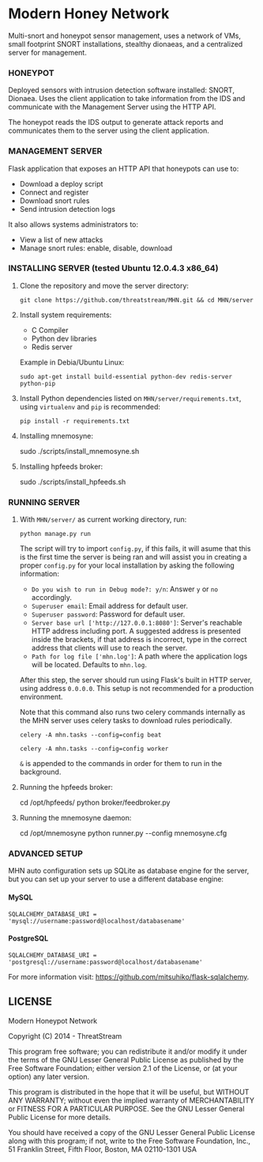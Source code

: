 Modern Honey Network
==========================

Multi-snort and honeypot sensor management, uses a network of VMs, small footprint SNORT installations, stealthy dionaeas, and a centralized server for management.

### HONEYPOT

Deployed sensors with intrusion detection software installed: SNORT, Dionaea. Uses the client application to take information from the IDS and communicate with the Management Server using the HTTP API.

The honeypot reads the IDS output to generate attack reports and communicates them to the server using the client application.


### MANAGEMENT SERVER

Flask application that exposes an HTTP API that honeypots can use to:
- Download a deploy script
- Connect and register
- Download snort rules
- Send intrusion detection logs

It also allows systems administrators to:
- View a list of new attacks
- Manage snort rules: enable, disable, download


### INSTALLING SERVER (tested Ubuntu 12.0.4.3 x86_64)

1. Clone the repository and move the server directory:

   `git clone https://github.com/threatstream/MHN.git && cd MHN/server`

2. Install system requirements:
   - C Compiler
   - Python dev libraries
   - Redis server

   Example in Debia/Ubuntu Linux:

   `sudo apt-get install build-essential python-dev redis-server python-pip`

3. Install Python dependencies listed on `MHN/server/requirements.txt`, using `virtualenv` and `pip` is recommended:

   `pip install -r requirements.txt`

4. Installing mnemosyne:

    sudo ./scripts/install_mnemosyne.sh

5. Installing hpfeeds broker:

    sudo ./scripts/install_hpfeeds.sh

### RUNNING SERVER


1. With `MHN/server/` as current working directory, run:

   `python manage.py run`

    The script will try to import `config.py`, if this fails, it will asume that this is the first time the server is being ran and will assist you in creating a proper `config.py` for your local installation by asking the following information:

    * `Do you wish to run in Debug mode?: y/n`: Answer `y` or `no` accordingly.
    * `Superuser email`: Email address for default user.
    * `Superuser password`: Password for default user.
    * `Server base url ['http://127.0.0.1:8080']`: Server's reachable HTTP address including port. A suggested address is presented inside the brackets, if that address is incorrect, type in the correct address that clients will use to reach the server.
    * `Path for log file ['mhn.log']`: A path where the application logs will be located. Defaults to `mhn.log`.

    After this step, the server should run using Flask's built in HTTP server, using address `0.0.0.0`. This setup is not recommended for a production environment.

    Note that this command also runs two celery commands internally as the MHN server uses celery tasks to download rules periodically.

    `celery -A mhn.tasks --config=config beat`

    `celery -A mhn.tasks --config=config worker`

    `&` is appended to the commands in order for them to run in the background.

2. Running the hpfeeds broker:

    cd /opt/hpfeeds/
    python broker/feedbroker.py


3. Running the mnemosyne daemon:

    cd /opt/mnemosyne
    python runner.py --config mnemosyne.cfg

### ADVANCED SETUP

MHN auto configuration sets up SQLite as database engine for the server, but you can set up your server to use a different database engine:

#### MySQL

`SQLALCHEMY_DATABASE_URI = 'mysql://username:password@localhost/databasename'`

#### PostgreSQL

`SQLALCHEMY_DATABASE_URI = 'postgresql://username:password@localhost/databasename'`

For more information visit: https://github.com/mitsuhiko/flask-sqlalchemy.



## LICENSE

Modern Honeypot Network

Copyright (C) 2014 - ThreatStream

This program free software; you can redistribute it and/or
modify it under the terms of the GNU Lesser General Public
License as published by the Free Software Foundation; either
version 2.1 of the License, or (at your option) any later version.

This program is distributed in the hope that it will be useful,
but WITHOUT ANY WARRANTY; without even the implied warranty of
MERCHANTABILITY or FITNESS FOR A PARTICULAR PURPOSE.  See the GNU
Lesser General Public License for more details.

You should have received a copy of the GNU Lesser General Public
License along with this program; if not, write to the Free Software
Foundation, Inc., 51 Franklin Street, Fifth Floor, Boston, MA  02110-1301  USA
